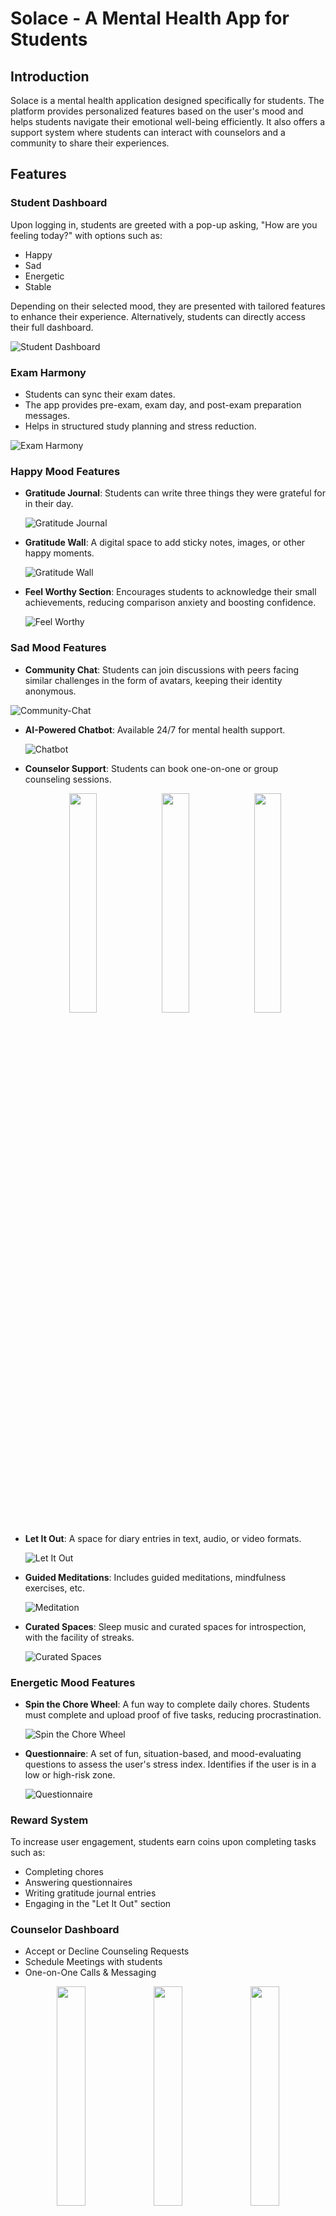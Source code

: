 # Solace - A Mental Health App for Students

## Introduction

Solace is a mental health application designed specifically for students. The platform provides personalized features based on the user's mood and helps students navigate their emotional well-being efficiently. It also offers a support system where students can interact with counselors and a community to share their experiences.

## Features

### Student Dashboard

Upon logging in, students are greeted with a pop-up asking, "How are you feeling today?" with options such as:

- Happy
- Sad
- Energetic
- Stable

Depending on their selected mood, they are presented with tailored features to enhance their experience. Alternatively, students can directly access their full dashboard.

![Student Dashboard](public/images/login.png)

### Exam Harmony

- Students can sync their exam dates.
- The app provides pre-exam, exam day, and post-exam preparation messages.
- Helps in structured study planning and stress reduction.

![Exam Harmony](public/images/exam-harmony.jpeg)

### Happy Mood Features

- **Gratitude Journal**: Students can write three things they were grateful for in their day.
  
  ![Gratitude Journal](public/images/gratitude-journal.png)
  
- **Gratitude Wall**: A digital space to add sticky notes, images, or other happy moments.
  
  ![Gratitude Wall](public/images/gratitude-wall.jpeg)
  
- **Feel Worthy Section**: Encourages students to acknowledge their small achievements, reducing comparison anxiety and boosting confidence.
  
  ![Feel Worthy](public/images/feel-worthy.jpeg)

### Sad Mood Features

- **Community Chat**: Students can join discussions with peers facing similar challenges in the form of avatars, keeping their identity anonymous.

 ![Community-Chat](public/images/community-chat.jpeg)

- **AI-Powered Chatbot**: Available 24/7 for mental health support.

  ![Chatbot](public/images/chatbot.jpeg)
  
- **Counselor Support**: Students can book one-on-one or group counseling sessions.

  <div align="center">
    <img src="public/images/reason.png" width="30%">
    <img src="public/images/group-ind.png" width="30%">
    <img src="public/images/counsellor-selection.png" width="30%">
  </div>

- **Let It Out**: A space for diary entries in text, audio, or video formats.
  
  ![Let It Out](public/images/let-it-out.png)
  
- **Guided Meditations**: Includes guided meditations, mindfulness exercises, etc.
  
  ![Meditation](public/images/meditation.png)
  
- **Curated Spaces**: Sleep music and curated spaces for introspection, with the facility of streaks.
  
  ![Curated Spaces](public/images/curated.png)

### Energetic Mood Features

- **Spin the Chore Wheel**: A fun way to complete daily chores. Students must complete and upload proof of five tasks, reducing procrastination.
  
  ![Spin the Chore Wheel](public/images/spin.jpeg)
  
- **Questionnaire**: A set of fun, situation-based, and mood-evaluating questions to assess the user's stress index. Identifies if the user is in a low or high-risk zone.
  
  ![Questionnaire](public/images/questionnaire.png)

### Reward System

To increase user engagement, students earn coins upon completing tasks such as:

- Completing chores
- Answering questionnaires
- Writing gratitude journal entries
- Engaging in the "Let It Out" section

### Counselor Dashboard

- Accept or Decline Counseling Requests
- Schedule Meetings with students
- One-on-One Calls & Messaging
<div align="center">
    <img src="public/images/request-counsellor.png" width="30%">
    <img src="public/images/schedule-meeting.png" width="30%">
    <img src="public/images/counsellor-meeting.png" width="30%">
  </div>

## Tech Stack

- **Frontend**: ReactJS
- **Backend**: Flask
- **Database & Authentication**: Firebase
- Website link: https://solace-q8l7n26nh-aasthas-projects-6f0b59b0.vercel.app/
  

## Future Plans

We plan to expand Solace with the following features:

- **Wearable Data Integration**: Syncing with wearable devices to track step count, heart rate, and sleep schedule, enabling a more personalized mental health experience.
- **Period Tracking**: A dedicated feature for female students to help them monitor their menstrual cycle and manage mood swings effectively.
- **AI-Based Engagement Analysis**: Using algorithms to analyze user engagement patterns and derive insights about their mental well-being.
- **Automated Exam Scheduling**: Instead of requiring students to manually enter exam schedules, Solace will sync with their school's curriculum for seamless scheduling.
- **Intelligent Gratitude & Achievement Recognition**: Automatically identifying user achievements and gratitude moments from their "Let It Out" entries, reducing the need for manual input and promoting self-appreciation.
